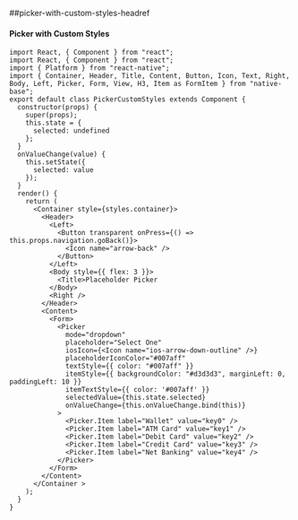 ##picker-with-custom-styles-headref
#### Picker with Custom Styles

<pre class="line-numbers"><code class="language-jsx">import React, { Component } from "react";
import React, { Component } from "react";
import { Platform } from "react-native";
import { Container, Header, Title, Content, Button, Icon, Text, Right, Body, Left, Picker, Form, View, H3, Item as FormItem } from "native-base";
export default class PickerCustomStyles extends Component {
  constructor(props) {
    super(props);
    this.state = {
      selected: undefined
    };
  }
  onValueChange(value) {
    this.setState({
      selected: value
    });
  }
  render() {
    return (
      &lt;Container style={styles.container}>
        &lt;Header>
          &lt;Left>
            &lt;Button transparent onPress={() => this.props.navigation.goBack()}>
              &lt;Icon name="arrow-back" />
            &lt;/Button>
          &lt;/Left>
          &lt;Body style=&#123;{ flex: 3 }}>
            &lt;Title>Placeholder Picker</Title>
          &lt;/Body>
          &lt;Right />
        &lt;/Header>
        &lt;Content>
          &lt;Form>
            &lt;Picker
              mode="dropdown"
              placeholder="Select One"
              iosIcon={&lt;Icon name="ios-arrow-down-outline" />}
              placeholderIconColor="#007aff"
              textStyle=&#123;{ color: "#007aff" }}
              itemStyle=&#123;{ backgroundColor: "#d3d3d3", marginLeft: 0, paddingLeft: 10 }}
              itemTextStyle=&#123;{ color: '#007aff' }}
              selectedValue={this.state.selected}
              onValueChange={this.onValueChange.bind(this)}
            >
              &lt;Picker.Item label="Wallet" value="key0" />
              &lt;Picker.Item label="ATM Card" value="key1" />
              &lt;Picker.Item label="Debit Card" value="key2" />
              &lt;Picker.Item label="Credit Card" value="key3" />
              &lt;Picker.Item label="Net Banking" value="key4" />
            &lt;/Picker>
          &lt;/Form>
        &lt;/Content>
      &lt;/Container >
    );
  }
}</code></pre><br />
